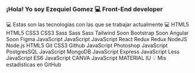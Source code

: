 ### ¡Hola! Yo soy Ezequiel Gomez 💻 Front-End developer

<!--
**diegosdevep/diegosdevep** is a ✨ _special_ ✨ repository because its `README.md` (this file) appears on your GitHub profile.

Here are some ideas to get you started:

- 🔭 I’m currently working on ...
- 🌱 I’m currently learning ...
- 👯 I’m looking to collaborate on ...
- 🤔 I’m looking for help with ...
- 💬 Ask me about ...
- 📫 How to reach me: ...
- 😄 Pronouns: ...
- ⚡ Fun fact: ...
-->
💻 Estas son las tecnologias con las que se trabajar actualmente 💻
HTML5
HTML5	CSS3
CSS3	Sass
Sass	Sass
Tailwind	Soon
Bootstrap	Soon
Angular	Soon
Figma
JavaScript
JavaScript	JavaScript
React	Redux
Redux	NodeJS
Node.js	HTML5
Git	CSS3
Github	JavaScript
Photoshop
JavaScript
PostgresSQL	JavaScript
MongoDB	JavaScript
Express	JavaScript
Less	JavaScript
ES6	JavaScript
CANVA	JavaScript
MATERIAL IU
💡 Mis estadisticas en GitHub
